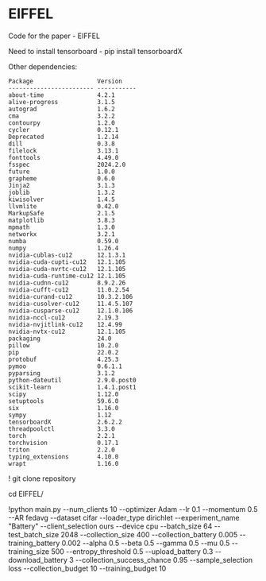 # EIFFEL
Code for the paper - EIFFEL

Need to install tensorboard - pip install tensorboardX<br>

Other dependencies:
```
Package                  Version
------------------------ -----------
about-time               4.2.1
alive-progress           3.1.5
autograd                 1.6.2
cma                      3.2.2
contourpy                1.2.0
cycler                   0.12.1
Deprecated               1.2.14
dill                     0.3.8
filelock                 3.13.1
fonttools                4.49.0
fsspec                   2024.2.0
future                   1.0.0
grapheme                 0.6.0
Jinja2                   3.1.3
joblib                   1.3.2
kiwisolver               1.4.5
llvmlite                 0.42.0
MarkupSafe               2.1.5
matplotlib               3.8.3
mpmath                   1.3.0
networkx                 3.2.1
numba                    0.59.0
numpy                    1.26.4
nvidia-cublas-cu12       12.1.3.1
nvidia-cuda-cupti-cu12   12.1.105
nvidia-cuda-nvrtc-cu12   12.1.105
nvidia-cuda-runtime-cu12 12.1.105
nvidia-cudnn-cu12        8.9.2.26
nvidia-cufft-cu12        11.0.2.54
nvidia-curand-cu12       10.3.2.106
nvidia-cusolver-cu12     11.4.5.107
nvidia-cusparse-cu12     12.1.0.106
nvidia-nccl-cu12         2.19.3
nvidia-nvjitlink-cu12    12.4.99
nvidia-nvtx-cu12         12.1.105
packaging                24.0
pillow                   10.2.0
pip                      22.0.2
protobuf                 4.25.3
pymoo                    0.6.1.1
pyparsing                3.1.2
python-dateutil          2.9.0.post0
scikit-learn             1.4.1.post1
scipy                    1.12.0
setuptools               59.6.0
six                      1.16.0
sympy                    1.12
tensorboardX             2.6.2.2
threadpoolctl            3.3.0
torch                    2.2.1
torchvision              0.17.1
triton                   2.2.0
typing_extensions        4.10.0
wrapt                    1.16.0
```

! git clone repository

cd EIFFEL/

!python main.py --num_clients 10 --optimizer Adam --lr 0.1 --momentum 0.5 --AR fedavg --dataset cifar --loader_type dirichlet --experiment_name "Battery" --client_selection ours --device cpu --batch_size 64 --test_batch_size 2048  --collection_size 400 --collection_battery 0.005 --training_battery 0.002 --alpha 0.5 --beta 0.5 --gamma 0.5 --mu 0.5 --training_size 500 --entropy_threshold 0.5 --upload_battery 0.3 --download_battery 3 --collection_success_chance 0.95 --sample_selection loss --collection_budget 10 --training_budget 10
